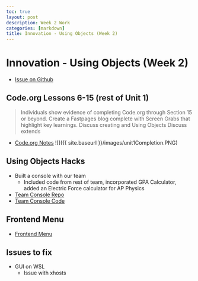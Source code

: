```yaml
---
toc: true
layout: post
description: Week 2 Work
categories: [markdown]
title: Innovation - Using Objects (Week 2)
---
```

# Innovation - Using Objects (Week 2)
- [Issue on Github]() 

## Code.org Lessons 6-15 (rest of Unit 1)
> Individuals show evidence of completing Code.org through Section 15 or beyond. Create a Fastpages blog complete with Screen Grabs that highlight key learnings.
> Discuss creating and Using Objects
> Discuss extends
- [Code.org Notes](https://mann223.github.io/fastpages/jupyter/2022/08/28/codeorgNotes-copy.html)
![]({{ site.baseurl }}/images/unit1Completion.PNG)

## Using Objects Hacks
- Built a console with our team 
    - Included code from rest of team, incorporated GPA Calculator, added an Electric Force calculator for AP Physics
- [Team Console Repo](https://github.com/MAnn223/teamConsole)
- [Team Console Code]()

## Frontend Menu 
- [Frontend Menu](https://mann223.github.io/fastpages/menu/frontend)

## Issues to fix
- GUI on WSL
    - Issue with xhosts